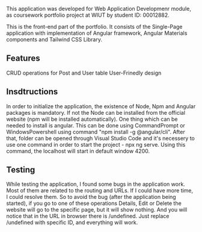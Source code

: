 This application was developed for Web Application Developmenr module, as coursework portfolio project at WIUT by student ID: 00012882.

This is the front-end part of the portfolio. It consists of the Single-Page application with implementation of Angular framework, Angular Materials components and Tailwind CSS Library.

## Features
CRUD operations for Post and User table
User-Frinedly design

## Insdtructions
In order to initialize the application, the existence of Node, Npm and Angular packages is mandatory. If not the Node can be installed from the official website (npm will be installed automatically). One thing which can be needed to install is angular. This can be done using CommandPrompt or WindowsPowershell using command "npm install -g @angular/cli". After that, folder can be opened through Visual Studio Code and it's necessery to use one command in order to start the project - npx ng serve. Using this command, the localhost will start in default window 4200.

## Testing
While testing the application, I found some bugs in the application work. Most of them are related to the routing and URLs. If I could have more time, I could resolve them. So to avoid the bug (after the application being started), if you go to one of these operations Details, Edit or Delete the website will go to the specific page, but it will show nothing. And you will notice that in the URL in browser there is /undefined. Just replace /undefined with specific ID, and everything will work.
